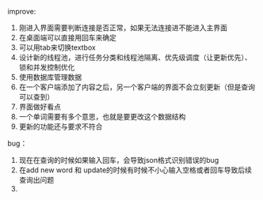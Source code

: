 improve:
1. 刚进入界面需要判断连接是否正常，如果无法连接进不能进入主界面
2. 在桌面端可以直接用回车来确定
3. 可以用tab来切换textbox
4. 设计新的线程池，进行任务分类和线程池隔离、优先级调度（让更新优先）、锁和并发控制优化
5. 使用数据库管理数据
6. 在一个客户端添加了内容之后，另一个客户端的界面不会立刻更新（但是查询可以查到）
7. 界面做好看点
8. 一个单词需要有多个意思，也就是要更改这个数据结构
9. 更新的功能还与要求不符合

bug：
1. 现在在查询的时候如果输入回车，会导致json格式识别错误的bug
2. 在add new word 和 update的时候有时候不小心输入空格或者回车导致后续查询出问题
3. 